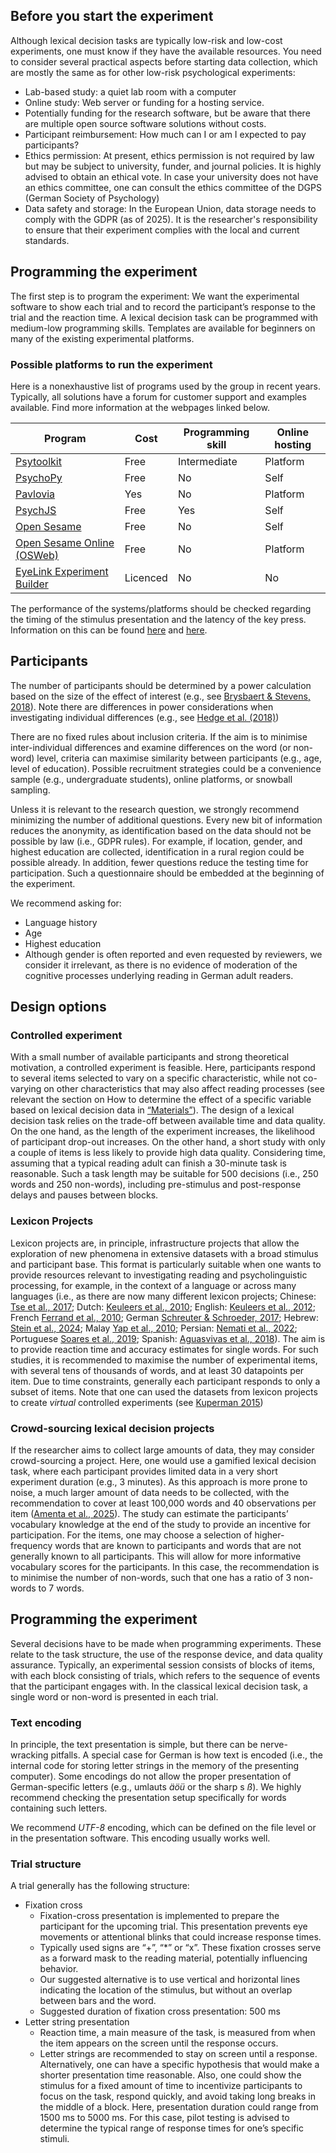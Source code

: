 ## Before you start the experiment
Although lexical decision tasks are typically low-risk and low-cost experiments, one must know if they have the available resources. You need to consider several practical aspects before starting data collection, which are mostly the same as for other low-risk psychological experiments:

- Lab-based study: a quiet lab room with a computer
- Online study: Web server or funding for a hosting service. 
- Potentially funding for the research software, but be aware that there are multiple open source software solutions without costs. 
- Participant reimbursement: How much can I or am I expected to pay participants?
- Ethics permission: At present, ethics permission is not required by law but may be subject to university, funder, and journal policies. It is highly advised to obtain an ethical vote. In case your university does not have an ethics committee, one can consult the ethics committee of the DGPS (German Society of Psychology)
- Data safety and storage: In the European Union, data storage needs to comply with the GDPR (as of 2025). It is the researcher's responsibility to ensure that their experiment complies with the local and current standards. 

## Programming the experiment
The first step is to program the experiment: We want the experimental software to show each trial and to record the participant’s response to the trial and the reaction time. A lexical decision task can be programmed with medium-low programming skills. Templates are available for beginners on many of the existing experimental platforms.

### Possible platforms to run the experiment
Here is a nonexhaustive list of programs used by the group in recent years. Typically, all solutions have a forum for customer support and examples available. Find more information at the webpages linked below. 

| Program                                                                       | Cost     | Programming skill | Online hosting | 
|-------------------------------------------------------------------------------|----------|-------------------|----------------|
| [Psytoolkit](https://www.psytoolkit.org)                                      | Free     | Intermediate      | Platform       | 
| [PsychoPy](https://www.psychopy.org/)                                         | Free     | No                | Self           |
| [Pavlovia](https://pavlovia.org/)                                             | Yes      | No                | Platform       |
| [PsychJS](https://www.jspsych.org/v7/)                                        | Free     | Yes               | Self           |
| [Open Sesame](https://osdoc.cogsci.nl/)                                       | Free     | No                | Self           |
| [Open Sesame Online (OSWeb)](https://osdoc.cogsci.nl/3.3/manual/osweb/osweb/) | Free     | No                | Platform       |
| [EyeLink Experiment Builder](https://www.sr-research.com/experiment-builder/) | Licenced | No                | No             |

<!--| Gorilla                            |        |                |                |  |                    |
| Inquisit                           |        |                |                |  |                    |-->

The performance of the systems/platforms should be checked regarding the timing of the stimulus presentation and the latency of the key press. Information on this can be found [here](https://doi.org/10.7717/peerj.9414) and [here](https://doi.org/10.3758/s13428-020-01501-5).

## Participants
The number of participants should be determined by a power calculation based on the size of the effect of interest (e.g., see [Brysbaert & Stevens, 2018](https://doi.org/10.5334/joc.10)). Note there are differences in power considerations when investigating individual differences (e.g., see [Hedge et al. (2018)](https://doi.org/10.3758/s13428-017-0935-1))

There are no fixed rules about inclusion criteria. If the aim is to minimise inter-individual differences and examine differences on the word (or non-word) level, criteria can maximise similarity between participants (e.g., age, level of education). Possible recruitment strategies could be a convenience sample (e.g., undergraduate students), online platforms, or snowball sampling.

Unless it is relevant to the research question, we strongly recommend minimizing the number of additional questions. Every new bit of information reduces the anonymity, as identification based on the data should not be possible by law (i.e., GDPR rules). For example, if location, gender, and highest education are collected, identification in a rural region could be possible already. In addition, fewer questions reduce the testing time for participation. Such a questionnaire should be embedded at the beginning of the experiment. 

We recommend asking for:

- Language history
- Age
- Highest education
- Although gender is often reported and even requested by reviewers, we consider it irrelevant, as there is no evidence of moderation of the cognitive processes underlying reading in German adult readers.

## Design options

### Controlled experiment
With a small number of available participants and strong theoretical motivation, a controlled experiment is feasible. Here, participants respond to several items selected to vary on a specific characteristic, while not co-varying on other characteristics that may also affect reading processes (see relevant the section on How to determine the effect of a specific variable based on lexical decision data in [“Materials”](https://trust-network-guidelines.readthedocs.io/en/latest/materials/)). The design of a lexical decision task relies on the trade-off between available time and data quality. On the one hand, as the length of the experiment increases, the likelihood of participant drop-out increases. On the other hand, a short study with only a couple of items is less likely to provide high data quality. Considering time, assuming that a typical reading adult can finish a 30-minute task is reasonable. Such a task length may be suitable for 500 decisions (i.e., 250 words and 250 non-words), including pre-stimulus and post-response delays and pauses between blocks. 

### Lexicon Projects
Lexicon projects are, in principle, infrastructure projects that allow the exploration of new phenomena in extensive datasets with a broad stimulus and participant base. This format is particularly suitable when one wants to provide resources relevant to investigating reading and psycholinguistic processing, for example, in the context of a language or across many languages (i.e., as there are now many different lexicon projects; Chinese: [Tse et al., 2017](https://doi.org/10.3758/s13428-016-0810-5); Dutch: [Keuleers et al., 2010](https://doi.org/10.3389/fpsyg.2010.00174); English: [Keuleers et al., 2012](https://doi.org/10.3758/s13428-011-0118-4); French [Ferrand et al., 2010](https://doi.org/10.3758/brm.42.2.488); German [Schreuter & Schroeder, 2017](https://doi.org/10.3758/s13428-016-0851-9); Hebrew: [Stein et al., 2024](https://doi.org/10.3758/s13428-024-02502-4); Malay [Yap et al., 2010](https://doi.org/10.3758/brm.42.4.992); Persian: [Nemati et al., 2022](https://doi.org/10.1007/s10936-022-09863-x); Portuguese [Soares et al., 2019](https://doi.org/10.1080/23273798.2019.1578395); Spanish: [Aguasvivas et al., 2018](https://doi.org/10.3389/fpsyg.2018.02156)). The aim is to provide reaction time and accuracy estimates for single words. For such studies, it is recommended to maximise the number of experimental items, with several tens of thousands of words, and at least 30 datapoints per item. Due to time constraints, generally each participant responds to only a subset of items. Note that one can used the datasets from lexicon projects to create *virtual* controlled experiments (see [Kuperman 2015](https://doi.org/10.1080/17470218.2014.989865))

### Crowd-sourcing lexical decision projects
If the researcher aims to collect large amounts of data, they may consider crowd-sourcing a project. Here, one would use a gamified lexical decision task, where each participant provides limited data in a very short experiment duration (e.g., 3 minutes). As this approach is more prone to noise, a much larger amount of data needs to be collected, with the recommendation to cover at least 100,000 words and 40 observations per item ([Amenta et al., 2025](https://doi.org/10.3758/s13428-024-02548-4)). 
The study can estimate the participants’ vocabulary knowledge at the end of the study to provide an incentive for participation. For the items, one may choose a selection of higher-frequency words that are known to participants and words that are not generally known to all participants. This will allow for more informative vocabulary scores for the participants. In this case, the recommendation is to minimise the number of non-words, such that one has a ratio of 3 non-words to 7 words. 

## Programming the experiment
Several decisions have to be made when programming experiments. These relate to the task structure, the use of the response device, and data quality assurance. Typically, an experimental session consists of blocks of items, with each block consisting of trials, which refers to the sequence of events that the participant engages with. In the classical lexical decision task, a single word or non-word is presented in each trial.

### Text encoding
In principle, the text presentation is simple, but there can be nerve-wracking pitfalls. A special case for German is how text is encoded (i.e., the internal code for storing letter strings in the memory of the presenting computer). Some encodings do not allow the proper presentation of German-specific letters (e.g., umlauts *äöü* or the sharp s *ß*). We highly recommend checking the presentation setup specifically for words containing such letters. 

We recommend *UTF-8* encoding, which can be defined on the file level or in the presentation software. This encoding usually works well. 

### Trial structure
A trial generally has the following structure:

- Fixation cross
    - Fixation-cross presentation is implemented to prepare the participant for the upcoming trial. This presentation prevents eye movements or attentional blinks that could increase response times.
    - Typically used signs are “+”, “*” or “x”. These fixation crosses serve as a forward mask to the reading material, potentially influencing behavior. 
    - Our suggested alternative is to use vertical and horizontal lines indicating the location of the stimulus, but without an overlap between bars and the word. 
    - Suggested duration of fixation cross presentation: 500 ms
- Letter string presentation
    - Reaction time, a main measure of the task, is measured from when the item appears on the screen until the response occurs. 
    - Letter strings are recommended to stay on screen until a response. Alternatively, one can have a specific hypothesis that would make a shorter presentation time reasonable. Also, one could show the stimulus for a fixed amount of time to incentivize participants to focus on the task, respond quickly, and avoid taking long breaks in the middle of a block. Here, presentation duration could range from 1500 ms to 5000 ms. For this case, pilot testing is advised to determine the typical range of response times for one’s specific stimuli.
